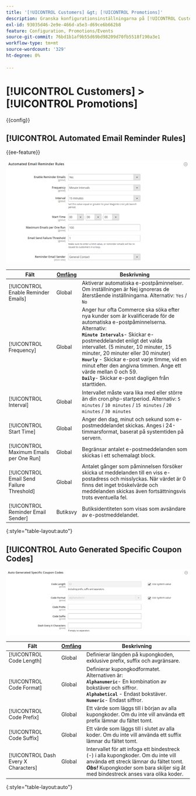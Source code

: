 ```yaml
---
title: '[!UICONTROL Customers] &gt; [!UICONTROL Promotions]'
description: Granska konfigurationsinställningarna på [!UICONTROL Customers] &gt; [!UICONTROL Promotions] sidan för Commerce Admin.
exl-id: 93035d46-2e9e-466d-a5e3-d69ce6b662b8
feature: Configuration, Promotions/Events
source-git-commit: 76bd1b1af9b55d69bd98209d70fb5518f190a3e1
workflow-type: tm+mt
source-wordcount: '329'
ht-degree: 0%

---
```


# [!UICONTROL Customers] > [!UICONTROL Promotions]

{{config}}

## [!UICONTROL Automated Email Reminder Rules]

{{ee-feature}}

![Automatiska regler för e-postpåminnelse](./assets/promotions-automated-email-reminder-rules.png)<!-- zoom -->

<!-- [Automated Email Reminder Rules](https://docs.magento.com/user-guide/marketing/email-reminder-rules-configure.html) -->

| Fält | [Omfång](../../getting-started/websites-stores-views.md#scope-settings) | Beskrivning |
|--- |--- |--- |
| [!UICONTROL Enable Reminder Emails] | Global | Aktiverar automatiska e-postpåminnelser. Om inställningen är Nej ignoreras de återstående inställningarna. Alternativ: `Yes` / `No` |
| [!UICONTROL Frequency] | Global | Anger hur ofta Commerce ska söka efter nya kunder som är kvalificerade för de automatiska e-postpåminnelserna. Alternativ: <br/>**`Minute Intervals`**- Skickar e-postmeddelandet enligt det valda intervallet. (5 minuter, 10 minuter, 15 minuter, 20 minuter eller 30 minuter)<br/>**`Hourly`** - Skickar e-post varje timme, vid en minut efter den angivna timmen. Ange ett värde mellan 0 och 59. <br/>**`Daily`**- Skickar e-post dagligen från starttiden. |
| [!UICONTROL Interval] | Global | Intervallet måste vara lika med eller större än din cron.php-startperiod. Alternativ: `5 minutes` / `10 minutes` / `15 minutes` / `20 minutes` / `30 minutes` |
| [!UICONTROL Start Time] | Global | Anger den dag, minut och sekund som e-postmeddelandet skickas. Anges i 24-timmarsformat, baserat på systemtiden på servern. |
| [!UICONTROL Maximum Emails per One Run] | Global | Begränsar antalet e-postmeddelanden som skickas i ett schemalagt block. |
| [!UICONTROL Email Send Failure Threshold] | Global | Antalet gånger som påminnelsen försöker skicka ut meddelanden till en viss e-postadress och misslyckas. När värdet är 0 finns det inget tröskelvärde och meddelanden skickas även fortsättningsvis trots eventuella fel. |
| [!UICONTROL Reminder Email Sender] | Butiksvy | Butiksidentiteten som visas som avsändare av e-postmeddelandet. |

{:style=&quot;table-layout:auto&quot;}

## [!UICONTROL Auto Generated Specific Coupon Codes]

![Autogenererade specifika kupongkoder](./assets/promotions-auto-generated-specific-coupon-codes.png)<!-- zoom -->

<!-- [Auto Generated Specific Coupon Codes](https://docs.magento.com/user-guide/marketing/price-rules-cart-coupon-code-configure.md  -->

| Fält | [Omfång](../../getting-started/websites-stores-views.md#scope-settings) | Beskrivning |
|--- |--- |--- |
| [!UICONTROL Code Length] | Global | Definierar längden på kupongkoden, exklusive prefix, suffix och avgränsare. |
| [!UICONTROL Code Format] | Global | Definierar kupongkodformatet. Alternativen är: <br/>**`Alphanumeric`**- En kombination av bokstäver och siffror.<br/>**`Alphabetical`** - Endast bokstäver. <br/>**`Numeric`**- Endast siffror. |
| [!UICONTROL Code Prefix] | Global | Ett värde som läggs till i början av alla kupongkoder. Om du inte vill använda ett prefix lämnar du fältet tomt. |
| [!UICONTROL Code Suffix] | Global | Ett värde som läggs till i slutet av alla koder. Om du inte vill använda ett suffix lämnar du fältet tomt. |
| [!UICONTROL Dash Every X Characters] | Global | Intervallet för att infoga ett bindestreck (-) i alla kupongkoder. Om du inte vill använda ett streck lämnar du fältet tomt. <br/>_**Obs!**_ Kupongkoder som bara skiljer sig åt med bindestreck anses vara olika koder. |

{:style=&quot;table-layout:auto&quot;}
